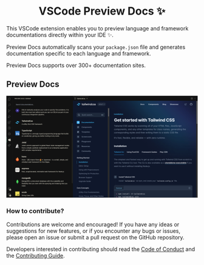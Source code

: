 <p align="center">
 <h1 align="center">
  VSCode Preview Docs  ✨
 </h1>
</p>

This VSCode extension enables you to preview language and framework documentations directly within your IDE ✨.

Preview Docs automatically scans your `package.json` file and generates documentation specific to each language and framework.

Preview Docs supports over 300+ documentation sites.

## Preview Docs

![Preview Docs based framework and library documentations](https://raw.githubusercontent.com/selemondev/vscode-preview-docs/master/assets/images/preview-docs.png)

### How to contribute?

Contributions are welcome and encouraged! If you have any ideas or suggestions for new features, or if you encounter any bugs or issues, please open an issue or submit a pull request on the GitHub repository. 

Developers interested in contributing should read the [Code of Conduct](./CODE_OF_CONDUCT.md) and the [Contributing Guide](./CONTRIBUTING.md).

